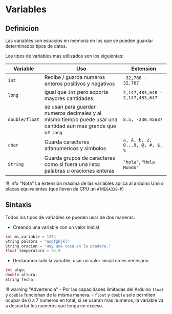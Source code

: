 # Variables
## Definicion
Las variables son espacios en memoria en los que se pueden guardar determinados tipos de datos.

Los tipos de variables mas utilizados son los siguientes:

| Variable | Uso | Extension |
| ------ | ------ | -------- |
| `int` | Recibe / guarda numeros enteros positivos y negativos | `-32,768 - 32,767` |
| `long` | igual que `int` pero soporta mayores cantidades | `2,147,483,648 - 2,147,483,647` |
| `double/float` | se usan para guardar numeros decimales y al mismo tiempo puede usar una cantidad aun mas grande que un `long` | `8.5, -230.45687` |
| `char` | Guarda caracteres alfanumericos y simbolos | `a, A, b, z, 0...9, @, #, $, %` |
| `String` | Guarda grupos de caracteres como si fuera una lista: palabras u oraciones enteras | `"hola"`, `"Hola Mundo"`| 

!!! info "Nota"
    La extension maxima de las variables aplica al arduino Uno o placas equivalentes (que lleven de CPU un `ATMEGA328-P`)

## Sintaxis
Todos los tipos de variables se pueden usar de dos maneras:

- Creando una variable con un valor inicial

```c++
int mi_variable = 1234
String palabra = "asdfghjkl"
String oracion = "Hay una casa en la pradera."
float temperatura = 25.9
```

- Declarando solo la variable, usar un valor inicial no es necesario

```c++
int algo;
double altura;
String fecha;
```
!!! warning "Advertencia"
    - Por las capacidades limitadas del Arduino `float` y `double` funcionan de la misma manera.
    - `float` y `double` solo permiten ocupar de 6 a 7 numeros en total, si se usaran mas numeros, la variable va a descartar los numeros que tenga en exceso.
